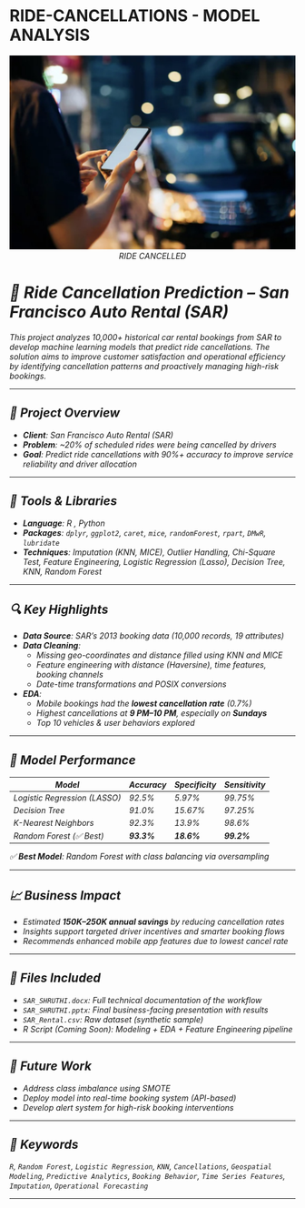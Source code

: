 # RIDE-CANCELLATIONS - MODEL ANALYSIS

<p align="center">
  <img src="ride.jpg" width="600"/>
  <br>
  <em>  RIDE CANCELLED
</p>

# 🚖 Ride Cancellation Prediction – San Francisco Auto Rental (SAR)

This project analyzes 10,000+ historical car rental bookings from SAR to develop machine learning models that predict ride cancellations. The solution aims to improve customer satisfaction and operational efficiency by identifying cancellation patterns and proactively managing high-risk bookings.

---

## 🧠 Project Overview

- **Client**: San Francisco Auto Rental (SAR)
- **Problem**: ~20% of scheduled rides were being cancelled by drivers
- **Goal**: Predict ride cancellations with 90%+ accuracy to improve service reliability and driver allocation

---

## 🔧 Tools & Libraries

- **Language**: R  , Python
- **Packages**: `dplyr`, `ggplot2`, `caret`, `mice`, `randomForest`, `rpart`, `DMwR`, `lubridate`
- **Techniques**: Imputation (KNN, MICE), Outlier Handling, Chi-Square Test, Feature Engineering, Logistic Regression (Lasso), Decision Tree, KNN, Random Forest

---

## 🔍 Key Highlights

- **Data Source**: SAR’s 2013 booking data (10,000 records, 19 attributes)
- **Data Cleaning**:
  - Missing geo-coordinates and distance filled using KNN and MICE
  - Feature engineering with distance (Haversine), time features, booking channels
  - Date-time transformations and POSIX conversions
- **EDA**:
  - Mobile bookings had the **lowest cancellation rate** (0.7%)
  - Highest cancellations at **9 PM–10 PM**, especially on **Sundays**
  - Top 10 vehicles & user behaviors explored

---

## 🤖 Model Performance

| Model              | Accuracy | Specificity | Sensitivity |
|-------------------|----------|-------------|-------------|
| Logistic Regression (LASSO) | 92.5%   | 5.97%       | 99.75%      |
| Decision Tree      | 91.0%   | 15.67%      | 97.25%      |
| K-Nearest Neighbors| 92.3%   | 13.9%       | 98.6%       |
| Random Forest (✅ Best) | **93.3%** | **18.6%**     | **99.2%**     |

✅ **Best Model**: Random Forest with class balancing via oversampling

---

## 📈 Business Impact

- Estimated **$150K–$250K annual savings** by reducing cancellation rates
- Insights support targeted driver incentives and smarter booking flows
- Recommends enhanced mobile app features due to lowest cancel rate

---

## 📂 Files Included

- `SAR_SHRUTHI.docx`: Full technical documentation of the workflow
- `SAR_SHRUTHI.pptx`: Final business-facing presentation with results
- `SAR_Rental.csv`: Raw dataset (synthetic sample)
- R Script (Coming Soon): Modeling + EDA + Feature Engineering pipeline

---

## 🚀 Future Work

- Address class imbalance using SMOTE
- Deploy model into real-time booking system (API-based)
- Develop alert system for high-risk booking interventions

---

## 🔑 Keywords

`R`, `Random Forest`, `Logistic Regression`, `KNN`, `Cancellations`, `Geospatial Modeling`, `Predictive Analytics`, `Booking Behavior`, `Time Series Features`, `Imputation`, `Operational Forecasting`

---

